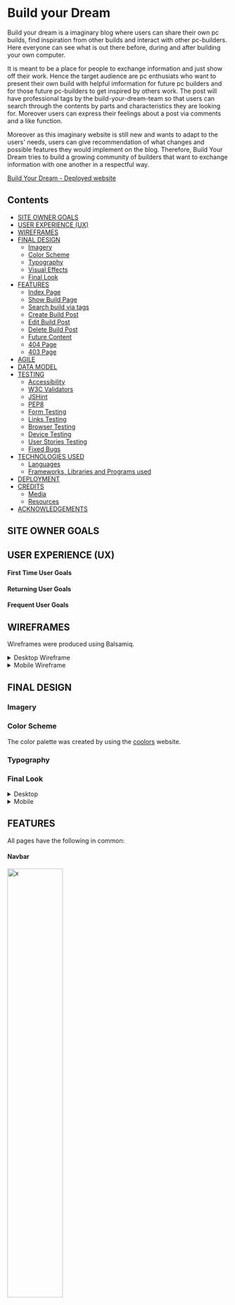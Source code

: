 # Build your Dream
Build your dream is a imaginary blog where users can share their own pc builds, find inspiration from other builds and interact with other pc-builders. Here everyone can see what is out there before, during and after building your own computer. 

It is meant to be a place for people to exchange information and just show off their work. Hence the target audience are pc enthusiats who want to present their own build with helpful imformation for future pc builders and for those future pc-builders to get inspired by others work.
The post will have professional tags by the build-your-dream-team so that users can search through the contents by parts and characteristics they are looking for. Moreover users can express their feelings about a post via comments and a like function.

Moreover as this imaginary website is still new and wants to adapt to the users' needs, users can give recommendation of what changes and possible features they would implement on the blog. Therefore, Build Your Dream tries to build a growing community of builders that want to exchange information with one another in a respectful way.

[Build Your Dream - Deployed website](https://build-your-dream-87f4998d58a9.herokuapp.com/)

## Contents
- [SITE OWNER GOALS](#site-owner-goals)
- [USER EXPERIENCE (UX)](#user-experience-ux)
- [WIREFRAMES](#wireframes)
- [FINAL DESIGN](#final-design)
    - [Imagery](#imagery)
    - [Color Scheme](#color-scheme)
    - [Typography](#typography)
    - [Visual Effects](#visual-effects)
    - [Final Look](#final-look)
- [FEATURES](#features)
    - [Index Page](#index-page)
    - [Show Build Page](#-page)
    - [Search build via tags](#-page)
    - [Create Build Post](#-page)
    - [Edit Build Post](#-page)
    - [Delete Build Post](#-page)
    - [Future Content](#future-)
    - [404 Page](#404-page)
    - [403 Page](#403-page)
- [AGILE](#agile)
- [DATA MODEL](#data-model)
- [TESTING](#testing)
    - [Accessibility](#accessibility)
    - [W3C Validators](#w3c-validators)
    - [JSHint](#jshint)
    - [PEP8](#pep8)
    - [Form Testing](#form-testing)
    - [Links Testing](#links-testing)
    - [Browser Testing](#browser-testing)
    - [Device Testing](#device-testing)
    - [User Stories Testing](#user-stories-testing)
    - [Fixed Bugs](#fixed-bugs)
- [TECHNOLOGIES USED](#technologies-used)
    - [Languages](#languages)
    - [Frameworks, Libraries and Programs used](#frameworks-libraries-and-programs-used)
- [DEPLOYMENT](#deployment)
- [CREDITS](#credits)
    - [Media](#media)
    - [Resources](#resources)
- [ACKNOWLEDGEMENTS](#acknowledgements)


## SITE OWNER GOALS



## USER EXPERIENCE (UX)
#### First Time User Goals


#### Returning User Goals


#### Frequent User Goals



## WIREFRAMES
Wireframes were produced using Balsamiq. 

 <details>

 <summary>Desktop Wireframe</summary>
Index Page:
<img src="#" alt="Desktop Index Wireframe">

 Page:
<img src="#" alt="Desktop  Wireframe">

404 Page:
<img src="#" alt="Desktop 404 Wireframe">

 </details>

 <details>
    <summary>Mobile Wireframe</summary>

Index Page:
<img src="#" alt="Mobile Index Wireframe">

 Page:
<img src="#" alt="Mobile  Wireframe">

404 Page:

<img src="#" width="50%" alt="Mobile 404 Wireframe">

</details>


## FINAL DESIGN
### Imagery


### Color Scheme


The color palette was created by using the [coolors](https://coolors.co/) website.

### Typography



### Final Look
<details>
<summary>Desktop</summary>

Index Page:

<img src="x" width="90%" alt="Desktop Index Page">

 Page:

<img src="x" width="90%" alt="Desktop Index Page">


404 Page:

<img src="x" width="90%" alt="Desktop Index Page">

</details>

<details>
<summary>Mobile</summary>

Index Page:

<img src="x" width="50%" alt="Mobile Index Page">


 Page:

<img src="x" width="50%" alt="Mobile Index Page">


404 Page:

<img src="x" width="50%" alt="Mobile Index Page">

</details>

## FEATURES


All pages have the following in common:
#### Navbar
<img src="x" width="50%" alt="x">

#### Footer
<img src="x" width="50%" alt="x">



### Index Page
![Index Content](x)

...


### 404 Page
![404 Page](x)


### Future Content Page


## AGILE


## DATA MODEL


## TESTING
### Accessibility
#### Lighthouse Testing
##### Mobile
Index:

<img src="x" width="60%" alt="Lighthouse mobile index rating">


404:

<img src="x" width="60%" alt="Lighthouse mobile index rating">

##### Desktop
Index:

<img src="x" width="60%" alt="Lighthouse desktop index rating">


404:

<img src="x" width="60%" alt="Lighthouse desktop index rating">


### W3C Validators
#### HTML
No errors were returned for all pages from the W3C Markup Validator:

- [Index Page HTML-validator results]()

- [# Page HTML-validator results]()

- [404 Page HTML-validator results]()

#### CSS
No errors were returned for the CSS stylesheet from the W3C CSS Validator:

- [Stylesheet CSS-validator results](x)

### JShint
[JSHint](https://jshint.com/) was used to validate the JavaScript.
<details>
<summary>script.js</summary>
No errors or warnings.

<img src="x" alt="script.js JSHint result">
</details>
<details>
<summary>quiz.js</summary>
No errors. Warnings about semantics that could be confusing, however, as these variables concern variables from another JS-file they do exist due to their size they are just stored in the questions.js

<img src="docs/testing/jshint-quiz.png" alt="quiz.js JSHint result">
</details>
<details>
<summary>questions.js</summary>
No errors or warnings.

<img src="docs/testing/jshint-question.png" alt="questions.js JSHint result">
</details>

### PEP8 
No errors were returned for all python files from the [PEP8 CI Python Linter](https://pep8ci.herokuapp.com/) testing:
<details>
<summary>x.py</summary>
No errors or warnings.

<img src="x" alt="x.py PEP8 result">
</details>
<details>
<summary>x.py</summary>
No errors or warnings.

<img src="x" alt="x.py PEP8 result">
</details>

### Form Testing

### Links Testing
- All internal links are working and redirecting the user to the pages they are meant to redirect them to. 
- All external links are working and redirecting, through a separate tab, the user to the external website they are meant to be redirected to.


### Browser Testing
The website was successfully tested on the following browsers:
- Google Chrome
- Mozilla Firefox
- Safari
- Microsoft Edge

### Device Testing
- This website was viewed and tested on various devices such as smartphones (Iphone X, Samsung Galaxy S20, Iphone 13, Huawei P40 Pro+), laptops and desktops to guarantee that it is responsive for several screen sizes. Full successful testing was performed on all of the devices.


- The following websites, besides google dev tools, were used to check responsiveness:
    - [Am I Responsive - Index Page](https://ui.dev/amiresponsive?url=https://xakkusu.github.io/)
    - [Am I Responsive -  Page](x)
    - [Am I Responsive - 404 Page](hx)
    - [Responsinator - Index Page](x)
    - [Responsinator - Page](x)
    - [Responsinator - 404 Page](x)

### User Stories Testing
#### First Time User Goals


#### Returning User Goals

#### Frequent User Goals


### Fixed Bugs
1. 

2.  


3. 

### Known Bugs


## TECHNOLOGIES USED
### Languages
- HTML
- CSS
- JavaScript

### Frameworks, Libraries and Programs used
- [Balsamiq](https://balsamiq.com/wireframes/)- Used to create wireframes.
- [GitHub](https://GitHub.com/) - Used for version control and hosting.
- [Gitpod](https://gitpod.io/) - IDE to develop the website.
- [Google Fonts](https://fonts.google.com/) - Used to import  fonts used on the website.
- [Google Chrome Dev Tools](https://developers.google.com/web/tools/chrome-devtools)- Used for troubleshooting, debugging, inspecting page's elements, testing responsiveness and styling elements.
- [Coolors](https://coolors.co/) - Used to create a color palette.
- [Google Chrome's Lighthouse](https://developers.google.com/web/tools/lighthouse) - Used to test performance and accessibility.
- [W3C HTML Markup Validator](https://validator.w3.org/) Used to validate HTML code.
- [W3C Jigsaw CSS Validator](https://jigsaw.w3.org/css-validator/) Used to validate CSS code.
- [JSHint](https://jshint.com/) Used to test all Javascript code.
- [Am I Responsive](https://ui.dev/amiresponsive) Used to test responsiveness.
- [Responsinator](http://www.responsinator.com/) Used to verify responsiveness especially usage for mobile devices.
- Code Institute's Gitpod Template to generate IDE workspace.


## DEPLOYMENT
The steps to deploy this project using GitHub pages were the following:
1. Go to the Settings tab of your GitHub repository.
2. On the left-hand sidebar, in the Code and automation section, select "Pages".
3. Make sure to select the following:
    - Source is set to 'Deploy from Branch'.
    - Main branch is selected.
    - Folder is set to / (root).
4. Click Save next to /root.
5. "Your GitHub Pages site is currently being built from the main branch." shows up.
6. Go back to the Code tab. Wait a few minutes for the build to finish and refresh your repository where a Deployments section will show the deployed project.

The live link can be found here - [X](h)

How to run the project locally:

Fork the repository:
- Log in (or sign up) to Github.
- Go to the repository for: Xakkusu/bioshock-quiz.
- Click the Fork button in the top right corner.

#### Clone repository:
1. Log in (or sign up) to GitHub.
2. Go to the repository for: Xakkusu/bioshock-quiz.
3. Click on the code button, select whether you would like to clone with HTTPS, SSH or GitHub CLI and copy the link shown.
4. Open the terminal in your code editor and change the current working directory to the location you want to use for the cloned directory.
5. Type 'git clone' into the terminal and then paste the link you copied in step 3. Press enter.
6. A clone of the repository will now be created on your machine.


## CREDITS
### Media
The following images were gratefully used:
- [X Image](x) - Wallpapaerflare


### Resources
- Tutorials from Code Institute's lessons that we learned in the course of our diploma-education used to understand the basic concepts of JavaScript. 

- [Stack Overflow](https://stackoverflow.co/)

- [MDN](https://developer.mozilla.org/en-US/)

- [W3Schools](https://www.w3schools.com/)

- 


## ACKNOWLEDGEMENTS
- Code Institute for informative course material.